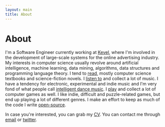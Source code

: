 ```yaml
---
layout: main
title: About
---
```


# About

I'm a Software Engineer currently working at [Kevel][kevel], where I'm involved
in the development of large-scale systems for the online advertising industry.
My interests in computer science usually revolve around artificial intelligence,
machine learning, data mining, algorithms, data structures and programming
language theory. I tend to [read][goodreads], mostly computer science textbooks
and science-fiction novels. I [listen to][last.fm] and collect a lot of music. I
have a tendency for electronic, experimental and indie music and I'm very fond
of what people call [intelligent dance music][idm]. I [play][steam] and collect
a lot of computer games as well. I like indie, difficult and puzzle-related
games, but end up playing a lot of different genres. I make an effort to keep as
much of the code I write [open-source][github].

In case you're interested, you can grab my [CV][cv]. You can contact me through
[email][email] or [twitter][twitter].

[cv]: /contents/cv.pdf
[email]: mailto:joao.c.azevedo@gmail.com
[github]: https://github.com/jcazevedo
[goodreads]: http://www.goodreads.com/jcazevedo
[idm]: http://en.wikipedia.org/wiki/Intelligent_dance_music
[irc]: http://en.wikipedia.org/wiki/IRC
[kevel]: https://www.kevel.com/
[last.fm]: http://www.last.fm/user/jcazevedo
[steam]: http://steamcommunity.com/id/jcazevedo/
[twitter]: http://twitter.com/jcazevedo
